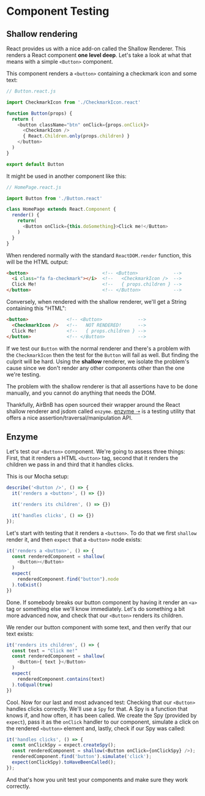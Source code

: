 # Component Testing

## Shallow rendering

React provides us with a nice add-on called the Shallow Renderer. This renders a React component **one level deep**. Let's take a look at what that means with a simple `<Button>` component.

This component renders a `<button>` containing a checkmark icon and some
text:

```javascript
// Button.react.js

import CheckmarkIcon from './CheckmarkIcon.react'

function Button(props) {
  return (
    <button className="btn" onClick={props.onClick}>
      <CheckmarkIcon />
      { React.Children.only(props.children) }
    </button>
  )
}

export default Button
```

It might be used in another component like this:

```javascript
// HomePage.react.js

import Button from './Button.react'

class HomePage extends React.Component {
  render() {
    return(
      <Button onClick={this.doSomething}>Click me!</Button>
    )
  }
}
```

When rendered normally with the standard `ReactDOM.render` function, this will
be the HTML output:

```html
<button>                           <!-- <Button>             -->
  <i class="fa fa-checkmark"></i>  <!--   <CheckmarkIcon />  -->
  Click Me!                        <!--   { props.children } -->
</button>                          <!-- </Button>            -->
```

Conversely, when rendered with the shallow renderer, we'll get a String
containing this "HTML":

```html
<button>              <!-- <Button>             -->
  <CheckmarkIcon />   <!--   NOT RENDERED!      -->
  Click Me!           <!--   { props.children } -->
</button>             <!-- </Button>            -->
```

If we test our `Button` with the normal renderer and there's a problem
with the `CheckmarkIcon` then the test for the `Button` will fail as well. But finding the culprit will be hard. Using the **shallow** renderer, we isolate
the problem's cause since we don't render any other components other than the
one we're testing.

The problem with the shallow renderer is that all assertions have to be done
manually, and you cannot do anything that needs the DOM.

Thankfully, AirBnB has open sourced their wrapper around the React shallow renderer and jsdom called `enzyme`. [enzyme ➝](http://airbnb.io/projects/enzyme/) is a testing utility that offers a nice assertion/traversal/manipulation API.

## Enzyme

Let's test our `<Button>` component. We're going to assess three things: First,
that it renders a HTML `<button>` tag, second that it renders the children we
pass in and third that it handles clicks.

This is our Mocha setup:

```javascript
describe('<Button />', () => {
  it('renders a <button>', () => {})

  it('renders its children', () => {})

  it('handles clicks', () => {})
});
```

Let's start with testing that it renders a `<button>`. To do that we first
`shallow` render it, and then `expect` that a `<button>` node exists:

```javascript
it('renders a <button>', () => {
  const renderedComponent = shallow(
    <Button></Button>
  )
  expect(
    renderedComponent.find("button").node
  ).toExist()
})
```

Done. If somebody breaks our button component by having it render an `<a>` tag
or something else we'll know immediately. Let's do something a bit more advanced
now, and check that our `<Button>` renders its children.

We render our button component with some text, and then verify that our text
exists:

```javascript
it('renders its children', () => {
  const text = "Click me!"
  const renderedComponent = shallow(
    <Button>{ text }</Button>
  )
  expect(
    renderedComponent.contains(text)
  ).toEqual(true)
})
```

Cool. Now for our last and most advanced test: Checking that our `<Button>` handles clicks correctly. We'll use a `Spy` for that. A Spy is a function that knows if, and how often, it has been called. We create the Spy (provided by `expect`), pass it as the `onClick` handler to our
component, simulate a click on the rendered `<button>` element and, lastly,
check if our Spy was called:

```javascript
it('handles clicks', () => {
  const onClickSpy = expect.createSpy();
  const renderedComponent = shallow(<Button onClick={onClickSpy} />);
  renderedComponent.find('button').simulate('click');
  expect(onClickSpy).toHaveBeenCalled();
});
```

And that's how you unit test your components and make sure they work correctly.